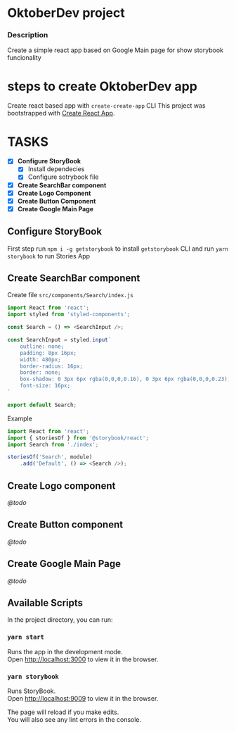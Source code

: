 # OktoberDev project

### Description

Create a simple react app based on Google Main page for show storybook funcionality 

# steps to create OktoberDev app
Create react based app with `create-create-app` CLI
This project was bootstrapped with [Create React App](https://github.com/facebook/create-react-app).

# TASKS

 - [x] **Configure StoryBook**
    - [x] Install dependecies
    - [x] Configure sotrybook file
 - [x] **Create SearchBar component**
 - [x] **Create Logo Component**
 - [x] **Create Button Component**
 - [x] **Create Google Main Page**

## Configure StoryBook
First step run `npm i -g getstorybook` to install `getstorybook` CLI and run `yarn storybook` to run Stories App

## Create SearchBar component
Create file `src/components/Search/index.js`
```javascript
import React from 'react';
import styled from 'styled-components';

const Search = () => <SearchInput />;

const SearchInput = styled.input`
    outline: none;
    padding: 8px 16px;
    width: 480px;
    border-radius: 16px;
    border: none;
    box-shadow: 0 3px 6px rgba(0,0,0,0.16), 0 3px 6px rgba(0,0,0,0.23);
    font-size: 16px;
`

export default Search;
```
Example
```javascript
import React from 'react';
import { storiesOf } from '@storybook/react';
import Search from './index';

storiesOf('Search', module)
    .add('Default', () => <Search />);

```

## Create Logo component
*@todo*

## Create Button component
*@todo*

## Create Google Main Page
*@todo*

## Available Scripts

In the project directory, you can run:

### `yarn start`

Runs the app in the development mode.<br />
Open [http://localhost:3000](http://localhost:3000) to view it in the browser.

### `yarn storybook`

Runs StoryBook.<br />
Open [http://localhost:9009](http://localhost:9009) to view it in the browser.

The page will reload if you make edits.<br />
You will also see any lint errors in the console.


